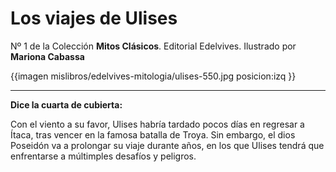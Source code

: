 # Los viajes de Ulises
Nº 1 de la Colección **Mitos Clásicos**. Editorial Edelvives. Ilustrado por **Mariona Cabassa**

{{imagen mislibros/edelvives-mitologia/ulises-550.jpg posicion:izq }}



---

**Dice la cuarta de cubierta:**



Con el viento a su favor, Ulises habría tardado pocos días en regresar a Ítaca, tras vencer en la famosa batalla de Troya. Sin embargo, el dios Poseidón va a prolongar su viaje durante años, en los que Ulises tendrá que enfrentarse a múltimples desafíos y peligros. 



